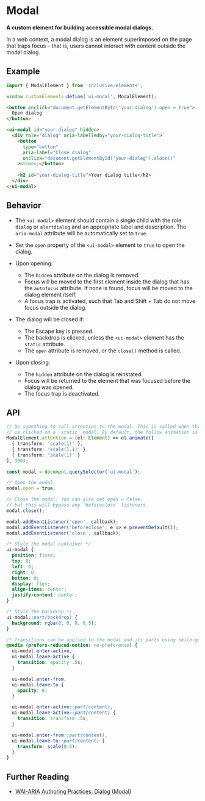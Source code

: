 # Modal

**A custom element for building accessible modal dialogs.**

In a web context, a modal dialog is an element superimposed on the page that traps focus – that is, users cannot interact with content outside the modal dialog.

## Example

```js
import { ModalElement } from 'inclusive-elements';

window.customElements.define('ui-modal', ModalElement);
```

```html
<button onclick="document.getElementById('your-dialog').open = true">
  Open dialog
</button>

<ui-modal id="your-dialog" hidden>
  <div role="dialog" aria-labelledby="your-dialog-title">
    <button
      type="button" 
      aria-label="Close dialog" 
      onclick="document.getElementById('your-dialog').close()"
    >&times;</button>
    
    <h2 id="your-dialog-title">Your dialog title</h2>
  </div>
</ui-modal>
```

## Behavior

- The `<ui-modal>` element should contain a single child with the role `dialog` or `alertdialog` and an appropriate label and description. The `aria-modal` attribute will be automatically set to `true`.

- Set the `open` property of the `<ui-modal>` element to `true` to open the dialog.

- Upon opening:
    - The `hidden` attribute on the dialog is removed.
    - Focus will be moved to the first element inside the dialog that has the `autofocus` attribute. If none is found, focus will be moved to the dialog element itself.
    - A focus trap is activated, such that Tab and Shift + Tab do not move focus outside the dialog.

- The dialog will be closed if:
    - The Escape key is pressed.
    - The backdrop is clicked, unless the `<ui-modal>` element has the `static` attribute.
    - The `open` attribute is removed, or the `close()` method is called.

- Upon closing:
    - The `hidden` attribute on the dialog is reinstated.
    - Focus will be returned to the element that was focused before the dialog was opened.
    - The focus trap is deactivated.

## API

```ts
// Do something to call attention to the modal. This is called when the backdrop 
// is clicked on a `static` modal. By default, the follow animation is used.
ModalElement.attention = (el: Element) => el.animate([
  { transform: 'scale(1)' },
  { transform: 'scale(1.1)' },
  { transform: 'scale(1)' }
], 300);

const modal = document.querySelector('ui-modal');

// Open the modal.
modal.open = true;

// Close the modal. You can also set open = false, 
// but this will bypass any `beforeclose` listeners.
modal.close();

modal.addEventListener('open', callback);
modal.addEventListener('beforeclose', e => e.preventDefault());
modal.addEventListener('close', callback);
```

```css
/* Style the modal container */
ui-modal {
  position: fixed;
  top: 0;
  left: 0;
  right: 0;
  bottom: 0;
  display: flex;
  align-items: center;
  justify-content: center;
}

/* Style the backdrop */
ui-modal::part(backdrop) {
  background: rgba(0, 0, 0, 0.5);
}

/* Transitions can be applied to the modal and its parts using hello-goodbye */
@media (prefers-reduced-motion: no-preference) {
  ui-modal.enter-active,
  ui-modal.leave-active {
    transition: opacity .5s;
  }

  ui-modal.enter-from,
  ui-modal.leave-to {
    opacity: 0;
  }

  ui-modal.enter-active::part(content),
  ui-modal.leave-active::part(content) {
    transition: transform .5s;
  }

  ui-modal.enter-from::part(content),
  ui-modal.leave-to::part(content) {
    transform: scale(0.5);
  }
}
```

## Further Reading

- [WAI-ARIA Authoring Practices: Dialog (Modal)](https://w3c.github.io/aria-practices/#dialog_modal)
